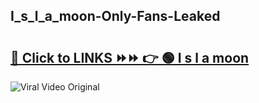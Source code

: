 
 ## I_s_l_a_moon-Only-Fans-Leaked

# <h2><a href="https://clipsfans.com/I_s_l_a_moon&ref=git">🔗 Click to LINKS ⏩⏩ 👉 🟢 I s l a moon </a></h2>

<a href="https://clipsfans.com/I_s_l_a_moon&ref=git" rel="nofollow" data-target="animated-image.originalLink"><img src="https://i.ibb.co.com/xMMVF88/686577567.gif" alt="Viral Video Original" style="max-width: 100%; display: inline-block;" data-target="animated-image.originalImage"></a>
